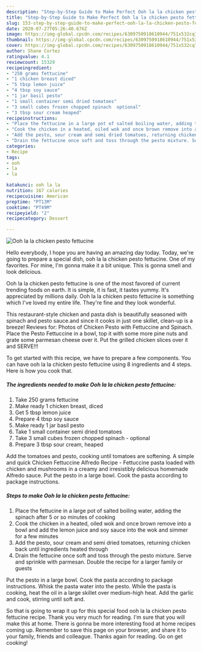 ```yaml
---
description: "Step-by-Step Guide to Make Perfect Ooh la la chicken pesto fettucine"
title: "Step-by-Step Guide to Make Perfect Ooh la la chicken pesto fettucine"
slug: 153-step-by-step-guide-to-make-perfect-ooh-la-la-chicken-pesto-fettucine
date: 2020-07-27T05:26:40.676Z
image: https://img-global.cpcdn.com/recipes/6309750918610944/751x532cq70/ooh-la-la-chicken-pesto-fettucine-recipe-main-photo.jpg
thumbnail: https://img-global.cpcdn.com/recipes/6309750918610944/751x532cq70/ooh-la-la-chicken-pesto-fettucine-recipe-main-photo.jpg
cover: https://img-global.cpcdn.com/recipes/6309750918610944/751x532cq70/ooh-la-la-chicken-pesto-fettucine-recipe-main-photo.jpg
author: Shane Cortez
ratingvalue: 4.1
reviewcount: 15329
recipeingredient:
- "250 grams fettucine"
- "1 chicken breast diced"
- "5 tbsp lemon juice"
- "4 tbsp soy sauce"
- "1 jar basil pesto"
- "1 small container semi dried tomatoes"
- "3 small cubes frozen chopped spinach  optional"
- "3 tbsp sour cream heaped"
recipeinstructions:
- "Place the fettucine in a large pot of salted boiling water, adding the spinach after 5 or so minutes of cooking"
- "Cook the chicken in a heated, oiled wok and once brown remove into a bowl and add the lemon juice and soy sauce into the wok and simmer for a few minutes"
- "Add the pesto, sour cream and semi dried tomatoes, returning chicken back until ingredients heated through"
- "Drain the fettucine once soft and toss through the pesto mixture. Serve and sprinkle with parmesan. Double the recipe for a larger family or guests"
categories:
- Recipe
tags:
- ooh
- la
- la

katakunci: ooh la la 
nutrition: 167 calories
recipecuisine: American
preptime: "PT13M"
cooktime: "PT49M"
recipeyield: "2"
recipecategory: Dessert

---
```



![Ooh la la chicken pesto fettucine](https://img-global.cpcdn.com/recipes/6309750918610944/751x532cq70/ooh-la-la-chicken-pesto-fettucine-recipe-main-photo.jpg)

Hello everybody, I hope you are having an amazing day today. Today, we're going to prepare a special dish, ooh la la chicken pesto fettucine. One of my favorites. For mine, I'm gonna make it a bit unique. This is gonna smell and look delicious.

Ooh la la chicken pesto fettucine is one of the most favored of current trending foods on earth. It is simple, it is fast, it tastes yummy. It's appreciated by millions daily. Ooh la la chicken pesto fettucine is something which I've loved my entire life. They're fine and they look wonderful.

This restaurant-style chicken and pasta dish is beautifully seasoned with spinach and pesto sauce.and since it cooks in just one skillet, clean-up is a breeze! Reviews for: Photos of Chicken Pesto with Fettuccine and Spinach. Place the Pesto Fettuccine in a bowl, top it with some more pine nuts and grate some parmesan cheese over it. Put the grilled chicken slices over it and SERVE!!!


To get started with this recipe, we have to prepare a few components. You can have ooh la la chicken pesto fettucine using 8 ingredients and 4 steps. Here is how you cook that.

<!--inarticleads1-->

##### The ingredients needed to make Ooh la la chicken pesto fettucine:

1. Take 250 grams fettucine
1. Make ready 1 chicken breast, diced
1. Get 5 tbsp lemon juice
1. Prepare 4 tbsp soy sauce
1. Make ready 1 jar basil pesto
1. Take 1 small container semi dried tomatoes
1. Take 3 small cubes frozen chopped spinach - optional
1. Prepare 3 tbsp sour cream, heaped


Add the tomatoes and pesto, cooking until tomatoes are softening. A simple and quick Chicken Fettuccine Alfredo Recipe - Fettuccine pasta loaded with chicken and mushrooms in a creamy and irresistibly delicious homemade Alfredo sauce. Put the pesto in a large bowl. Cook the pasta according to package instructions. 

<!--inarticleads2-->

##### Steps to make Ooh la la chicken pesto fettucine:

1. Place the fettucine in a large pot of salted boiling water, adding the spinach after 5 or so minutes of cooking
1. Cook the chicken in a heated, oiled wok and once brown remove into a bowl and add the lemon juice and soy sauce into the wok and simmer for a few minutes
1. Add the pesto, sour cream and semi dried tomatoes, returning chicken back until ingredients heated through
1. Drain the fettucine once soft and toss through the pesto mixture. Serve and sprinkle with parmesan. Double the recipe for a larger family or guests


Put the pesto in a large bowl. Cook the pasta according to package instructions. Whisk the pasta water into the pesto. While the pasta is cooking, heat the oil in a large skillet over medium-high heat. Add the garlic and cook, stirring until soft and. 

So that is going to wrap it up for this special food ooh la la chicken pesto fettucine recipe. Thank you very much for reading. I'm sure that you will make this at home. There is gonna be more interesting food at home recipes coming up. Remember to save this page on your browser, and share it to your family, friends and colleague. Thanks again for reading. Go on get cooking!
